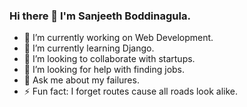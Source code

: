 ### Hi there 👋 I'm Sanjeeth Boddinagula.


- 🔭 I’m currently working on Web Development.
- 🌱 I’m currently learning Django.
- 👯 I’m looking to collaborate with startups.
- 🤔 I’m looking for help with finding jobs.
- 💬 Ask me about my failures.
- ⚡ Fun fact: I forget routes cause all roads look alike.

